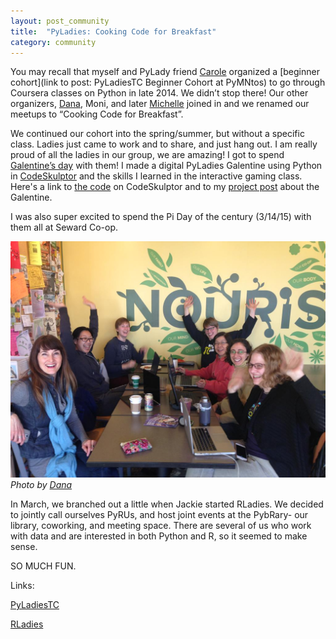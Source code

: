 ```yaml
---
layout: post_community
title:  "PyLadies: Cooking Code for Breakfast"
category: community
---
```


You may recall that myself and PyLady friend [Carole](https://twitter.com/CaroleJesse?lang=en) organized a [beginner cohort](link to post: PyLadiesTC Beginner Cohort at PyMNtos) to go through Coursera classes on Python in late 2014. We didn’t stop there! Our other organizers, [Dana](https://twitter.com/DanaKE?lang=en), Moni, and later [Michelle](https://twitter.com/michellecohrene?lang=en) joined in and we renamed our meetups to “Cooking Code for Breakfast”.

We continued our cohort into the spring/summer, but without a specific class. Ladies just came to work and to share, and just hang out. I am really proud of all the ladies in our group, we are amazing! I got to spend [Galentine’s day](http://parksandrecreation.wikia.com/wiki/Galentine's_Day_(event)) with them! I made a digital PyLadies Galentine using Python in [CodeSkulptor](http://www.codeskulptor.org/) and the skills I learned in the interactive gaming class. Here's a link to [the code](http://www.codeskulptor.org/#user39_VKNSWzpQqC_1.py) on CodeSkulptor and to my [project post](/posts/2015-02-13.md) about the Galentine.

I was also super excited to spend the Pi Day of the century (3/14/15) with them all at Seward Co-op.

![PyLadies on Pi Day of the Century](/images/2015/pi-day-2015-pyladies.jpg)
*Photo by [Dana](https://twitter.com/DanaKE?lang=en)*

In March, we branched out a little when Jackie started RLadies. We decided to jointly call ourselves PyRUs, and host joint events at the PybRary- our library, coworking, and meeting space. There are several of us who work with data and are interested in both Python and R, so it seemed to make sense.

SO MUCH FUN.

Links:

[PyLadiesTC](http://www.meetup.com/PyLadiesTC/)

[RLadies](http://www.meetup.com/RLadiesTC/) 
